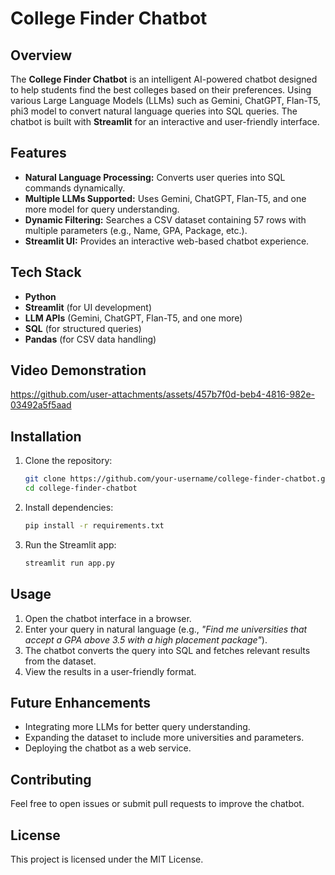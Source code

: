 # College Finder Chatbot

## Overview
The **College Finder Chatbot** is an intelligent AI-powered chatbot designed to help students find the best colleges based on their preferences. Using various Large Language Models (LLMs) such as Gemini, ChatGPT, Flan-T5, phi3 model to convert natural language queries into SQL queries. The chatbot is built with **Streamlit** for an interactive and user-friendly interface.

## Features
- **Natural Language Processing:** Converts user queries into SQL commands dynamically.
- **Multiple LLMs Supported:** Uses Gemini, ChatGPT, Flan-T5, and one more model for query understanding.
- **Dynamic Filtering:** Searches a CSV dataset containing 57 rows with multiple parameters (e.g., Name, GPA, Package, etc.).
- **Streamlit UI:** Provides an interactive web-based chatbot experience.

## Tech Stack
- **Python**
- **Streamlit** (for UI development)
- **LLM APIs** (Gemini, ChatGPT, Flan-T5, and one more)
- **SQL** (for structured queries)
- **Pandas** (for CSV data handling)


## Video Demonstration


https://github.com/user-attachments/assets/457b7f0d-beb4-4816-982e-03492a5f5aad


## Installation
1. Clone the repository:
   ```sh
   git clone https://github.com/your-username/college-finder-chatbot.git
   cd college-finder-chatbot
   ```
2. Install dependencies:
   ```sh
   pip install -r requirements.txt
   ```
3. Run the Streamlit app:
   ```sh
   streamlit run app.py
   ```

## Usage
1. Open the chatbot interface in a browser.
2. Enter your query in natural language (e.g., *"Find me universities that accept a GPA above 3.5 with a high placement package"*).
3. The chatbot converts the query into SQL and fetches relevant results from the dataset.
4. View the results in a user-friendly format.


## Future Enhancements
- Integrating more LLMs for better query understanding.
- Expanding the dataset to include more universities and parameters.
- Deploying the chatbot as a web service.

## Contributing
Feel free to open issues or submit pull requests to improve the chatbot.

## License
This project is licensed under the MIT License.

